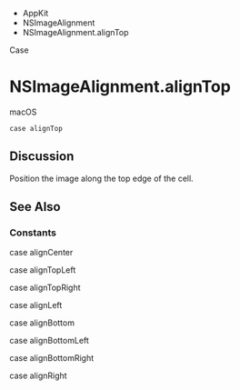 

- AppKit
- NSImageAlignment
-  NSImageAlignment.alignTop 

Case

# NSImageAlignment.alignTop

macOS

``` source
case alignTop
```

## Discussion

Position the image along the top edge of the cell.

## See Also

### Constants

case alignCenter

case alignTopLeft

case alignTopRight

case alignLeft

case alignBottom

case alignBottomLeft

case alignBottomRight

case alignRight

